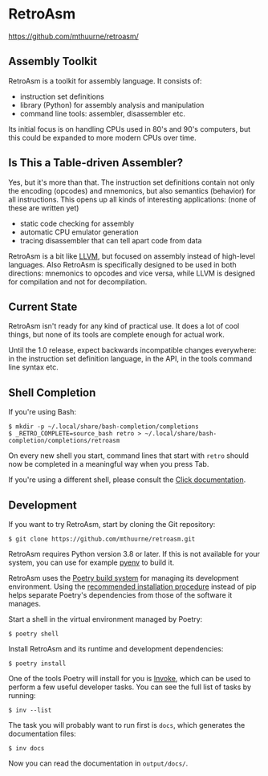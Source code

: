 RetroAsm
========

<https://github.com/mthuurne/retroasm/>

Assembly Toolkit
----------------

RetroAsm is a toolkit for assembly language. It consists of:

- instruction set definitions
- library (Python) for assembly analysis and manipulation
- command line tools: assembler, disassembler etc.

Its initial focus is on handling CPUs used in 80's and 90's computers, but this could be expanded to more modern CPUs over time.

Is This a Table-driven Assembler?
---------------------------------

Yes, but it's more than that. The instruction set definitions contain not only the encoding (opcodes) and mnemonics, but also semantics (behavior) for all instructions. This opens up all kinds of interesting applications: (none of these are written yet)

- static code checking for assembly
- automatic CPU emulator generation
- tracing disassembler that can tell apart code from data

RetroAsm is a bit like [LLVM](https://llvm.org/), but focused on assembly instead of high-level languages. Also RetroAsm is specifically designed to be used in both directions: mnemonics to opcodes and vice versa, while LLVM is designed for compilation and not for decompilation.

Current State
-------------

RetroAsm isn't ready for any kind of practical use. It does a lot of cool things, but none of its tools are complete enough for actual work.

Until the 1.0 release, expect backwards incompatible changes everywhere: in the instruction set definition language, in the API, in the tools command line syntax etc.

Shell Completion
----------------

If you're using Bash:

    $ mkdir -p ~/.local/share/bash-completion/completions
    $ _RETRO_COMPLETE=source_bash retro > ~/.local/share/bash-completion/completions/retroasm

On every new shell you start, command lines that start with `retro` should now be completed in a meaningful way when you press Tab.

If you're using a different shell, please consult the [Click documentation](https://click.palletsprojects.com/en/7.x/bashcomplete/).

Development
-----------

If you want to try RetroAsm, start by cloning the Git repository:

    $ git clone https://github.com/mthuurne/retroasm.git

RetroAsm requires Python version 3.8 or later. If this is not available for your system, you can use for example [pyenv](https://github.com/pyenv/pyenv) to build it.

RetroAsm uses the [Poetry build system](https://poetry.eustace.io/) for managing its development environment. Using the [recommended installation procedure](https://github.com/sdispater/poetry#installation) instead of pip helps separate Poetry's dependencies from those of the software it manages.

Start a shell in the virtual environment managed by Poetry:

    $ poetry shell

Install RetroAsm and its runtime and development dependencies:

    $ poetry install

One of the tools Poetry will install for you is [Invoke](https://www.pyinvoke.org/), which can be used to perform a few useful developer tasks. You can see the full list of tasks by running:

    $ inv --list

The task you will probably want to run first is `docs`, which generates the documentation files:

    $ inv docs

Now you can read the documentation in `output/docs/`.
